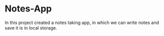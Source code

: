 # Notes-App
In this project created a notes taking app, in which we can write notes and save it is in local storage.
